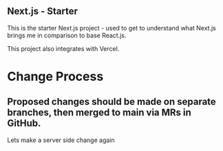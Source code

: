## Next.js  - Starter

This is the starter Next.js project - used to get to understand what Next.js brings me in comparison to base React.js.

This project also integrates with Vercel.

# Change Process
Proposed changes should be made on separate branches, then merged to main via MRs in GitHub.
---
Lets make a server side change again
